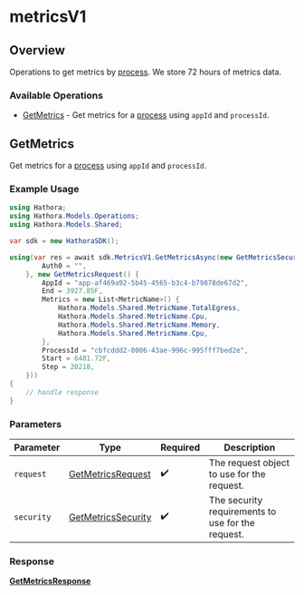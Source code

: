 # metricsV1

## Overview

Operations to get metrics by [process](https://hathora.dev/docs/concepts/hathora-entities#process). We store 72 hours of metrics data.

### Available Operations

* [GetMetrics](#getmetrics) - Get metrics for a [process](https://hathora.dev/docs/concepts/hathora-entities#process) using `appId` and `processId`.

## GetMetrics

Get metrics for a [process](https://hathora.dev/docs/concepts/hathora-entities#process) using `appId` and `processId`.

### Example Usage

```csharp
using Hathora;
using Hathora.Models.Operations;
using Hathora.Models.Shared;

var sdk = new HathoraSDK();

using(var res = await sdk.MetricsV1.GetMetricsAsync(new GetMetricsSecurity() {
        Auth0 = "",
    }, new GetMetricsRequest() {
        AppId = "app-af469a92-5b45-4565-b3c4-b79878de67d2",
        End = 3927.85F,
        Metrics = new List<MetricName>() {
            Hathora.Models.Shared.MetricName.TotalEgress,
            Hathora.Models.Shared.MetricName.Cpu,
            Hathora.Models.Shared.MetricName.Memory,
            Hathora.Models.Shared.MetricName.Cpu,
        },
        ProcessId = "cbfcddd2-0006-43ae-996c-995fff7bed2e",
        Start = 6481.72F,
        Step = 20218,
    }))
{
    // handle response
}
```

### Parameters

| Parameter                                                           | Type                                                                | Required                                                            | Description                                                         |
| ------------------------------------------------------------------- | ------------------------------------------------------------------- | ------------------------------------------------------------------- | ------------------------------------------------------------------- |
| `request`                                                           | [GetMetricsRequest](../../models/operations/GetMetricsRequest.md)   | :heavy_check_mark:                                                  | The request object to use for the request.                          |
| `security`                                                          | [GetMetricsSecurity](../../models/operations/GetMetricsSecurity.md) | :heavy_check_mark:                                                  | The security requirements to use for the request.                   |


### Response

**[GetMetricsResponse](../../models/operations/GetMetricsResponse.md)**

